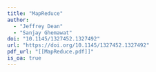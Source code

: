 ```yaml
---
title: "MapReduce"
author:
  - "Jeffrey Dean"
  - "Sanjay Ghemawat"
doi: "10.1145/1327452.1327492"
url: "https://doi.org/10.1145/1327452.1327492"
pdf_url: "[[MapReduce.pdf]]"
is_oa: true
---
```

